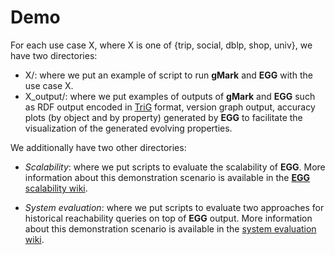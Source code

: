 # Demo

For each use case X, where X is one of {trip, social, dblp, shop, univ}, we have two directories:

* X/: where we put an example of script to run **gMark** and **EGG** with the use case X.
* X_output/: where we put examples of outputs of **gMark** and **EGG** such as RDF output encoded in [TriG](https://www.w3.org/TR/trig/) format, version graph output, accuracy plots (by object and by property) generated by **EGG** to facilitate the visualization of the generated evolving properties.

We additionally have two other directories:

* *Scalability*: where we put scripts to evaluate the scalability of **EGG**. More information about this demonstration scenario is available in the [**EGG** scalability wiki](https://github.com/karimalami7/EGG/wiki/Scalability).

* *System evaluation*: where we put scripts to evaluate two approaches for historical reachability queries on top of **EGG** output. More information about this demonstration scenario is available in the [system evaluation wiki](https://github.com/karimalami7/EGG/wiki/System-Evaluation:-Historical-Reachability-Queries).
